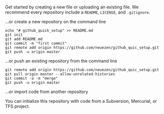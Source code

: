 Get started by creating a new file or uploading an existing file. We recommend every repository include a `README`, `LICENSE`, and `.gitignore`.

…or create a new repository on the command line
```
echo "# github_quick_setup" >> README.md
git init
git add README.md
git commit -m "first commit"
git remote add origin https://github.com/neuezen/github_quic_setup.git
git push -u origin master
``` 

…or push an existing repository from the command line
```
git remote add origin https://github.com/neuezen/github_quic_setup.git
git pull origin master --allow-unrelated-histories
git commit -a -m "merge"
git push -u origin master
```

…or import code from another repository

You can initialize this repository with code from a Subversion, Mercurial, or TFS project.
